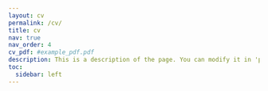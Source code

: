 ```yaml
---
layout: cv
permalink: /cv/
title: cv
nav: true
nav_order: 4
cv_pdf: #example_pdf.pdf
description: This is a description of the page. You can modify it in 'pages/_cv.md'. You can also change or remove the top pdf download button.
toc:
  sidebar: left
---
```


